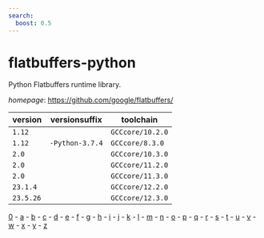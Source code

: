 ```yaml
---
search:
  boost: 0.5
---
```

# flatbuffers-python

Python Flatbuffers runtime library.

*homepage*: <https://github.com/google/flatbuffers/>

version | versionsuffix | toolchain
--------|---------------|----------
``1.12`` |  | ``GCCcore/10.2.0``
``1.12`` | ``-Python-3.7.4`` | ``GCCcore/8.3.0``
``2.0`` |  | ``GCCcore/10.3.0``
``2.0`` |  | ``GCCcore/11.2.0``
``2.0`` |  | ``GCCcore/11.3.0``
``23.1.4`` |  | ``GCCcore/12.2.0``
``23.5.26`` |  | ``GCCcore/12.3.0``

[0](../0/index.md) - [a](../a/index.md) - [b](../b/index.md) - [c](../c/index.md) - [d](../d/index.md) - [e](../e/index.md) - [f](../f/index.md) - [g](../g/index.md) - [h](../h/index.md) - [i](../i/index.md) - [j](../j/index.md) - [k](../k/index.md) - [l](../l/index.md) - [m](../m/index.md) - [n](../n/index.md) - [o](../o/index.md) - [p](../p/index.md) - [q](../q/index.md) - [r](../r/index.md) - [s](../s/index.md) - [t](../t/index.md) - [u](../u/index.md) - [v](../v/index.md) - [w](../w/index.md) - [x](../x/index.md) - [y](../y/index.md) - [z](../z/index.md)

